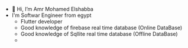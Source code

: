 - 👋 Hi, I’m Amr Mohamed Elshabba
- I'm Softwar Engineer from egypt
  - Flutter developer 
  - Good knowledge of firebase real time database (Online DataBase)
  - Good knowledge of Sqllite real time database (Offline DataBase)
  - 
<!---

--->
